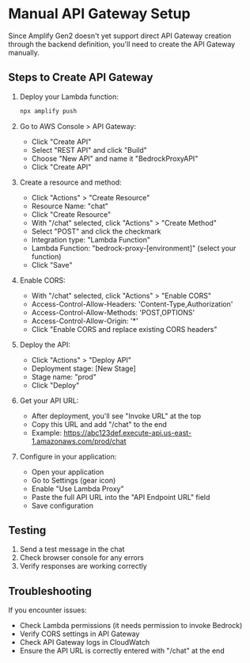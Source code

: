 # Manual API Gateway Setup

Since Amplify Gen2 doesn't yet support direct API Gateway creation through the backend definition, you'll need to create the API Gateway manually.

## Steps to Create API Gateway

1. Deploy your Lambda function:
   ```bash
   npx amplify push
   ```

2. Go to AWS Console > API Gateway:
   - Click "Create API"
   - Select "REST API" and click "Build"
   - Choose "New API" and name it "BedrockProxyAPI"
   - Click "Create API"

3. Create a resource and method:
   - Click "Actions" > "Create Resource"
   - Resource Name: "chat"
   - Click "Create Resource"
   - With "/chat" selected, click "Actions" > "Create Method"
   - Select "POST" and click the checkmark
   - Integration type: "Lambda Function"
   - Lambda Function: "bedrock-proxy-[environment]" (select your function)
   - Click "Save"

4. Enable CORS:
   - With "/chat" selected, click "Actions" > "Enable CORS"
   - Access-Control-Allow-Headers: 'Content-Type,Authorization'
   - Access-Control-Allow-Methods: 'POST,OPTIONS'
   - Access-Control-Allow-Origin: '*'
   - Click "Enable CORS and replace existing CORS headers"

5. Deploy the API:
   - Click "Actions" > "Deploy API"
   - Deployment stage: [New Stage]
   - Stage name: "prod"
   - Click "Deploy"

6. Get your API URL:
   - After deployment, you'll see "Invoke URL" at the top
   - Copy this URL and add "/chat" to the end
   - Example: https://abc123def.execute-api.us-east-1.amazonaws.com/prod/chat

7. Configure in your application:
   - Open your application
   - Go to Settings (gear icon)
   - Enable "Use Lambda Proxy"
   - Paste the full API URL into the "API Endpoint URL" field
   - Save configuration

## Testing

1. Send a test message in the chat
2. Check browser console for any errors
3. Verify responses are working correctly

## Troubleshooting

If you encounter issues:
- Check Lambda permissions (it needs permission to invoke Bedrock)
- Verify CORS settings in API Gateway
- Check API Gateway logs in CloudWatch
- Ensure the API URL is correctly entered with "/chat" at the end